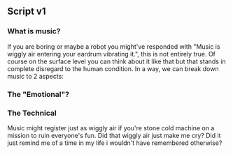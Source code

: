 ## Script v1
### What is music?
If you are boring or maybe a robot you might've responded with "Music is wiggly air entering your eardrum vibrating it.", this is not entirely true. Of course on the surface level you can think about it like that but that
stands in complete disregard to the human condition.
In a way, we can break down music to 2 aspects:

### The "Emotional"?
### The Technical
Music might register just as wiggly air if you're stone cold machine on a mission to ruin everyone's fun. Did that wiggly air just make me cry? Did it just remind me of a time in my life i wouldn't have remembered otherwise?
